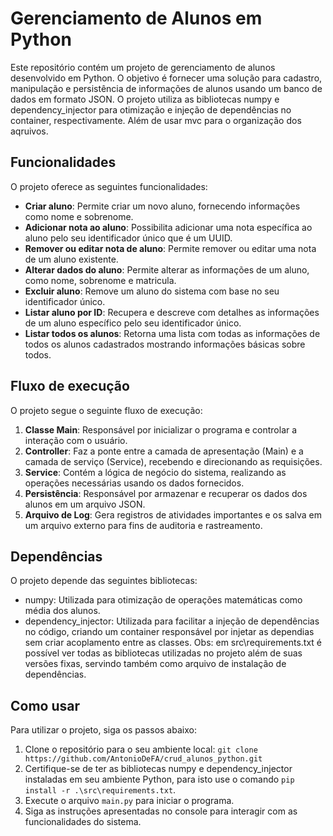# Gerenciamento de Alunos em Python

Este repositório contém um projeto de gerenciamento de alunos desenvolvido em Python. O objetivo é fornecer uma solução para cadastro, manipulação e persistência de informações de alunos usando um banco de dados em formato JSON. O projeto utiliza as bibliotecas numpy e dependency_injector para otimização e injeção de dependências no container, respectivamente. Além de usar mvc para o organização dos aqruivos.

## Funcionalidades

O projeto oferece as seguintes funcionalidades:

- **Criar aluno**: Permite criar um novo aluno, fornecendo informações como nome e sobrenome.
- **Adicionar nota ao aluno**: Possibilita adicionar uma nota específica ao aluno pelo seu identificador único que é um UUID.
- **Remover ou editar nota de aluno**: Permite remover ou editar uma nota de um aluno existente.
- **Alterar dados do aluno**: Permite alterar as informações de um aluno, como nome, sobrenome e matricula.
- **Excluir aluno**: Remove um aluno do sistema com base no seu identificador único.
- **Listar aluno por ID**: Recupera e descreve com detalhes as informações de um aluno específico pelo seu identificador único.
- **Listar todos os alunos**: Retorna uma lista com todas as informações de todos os alunos cadastrados mostrando informações básicas sobre todos.

## Fluxo de execução

O projeto segue o seguinte fluxo de execução:

1. **Classe Main**: Responsável por inicializar o programa e controlar a interação com o usuário.
2. **Controller**: Faz a ponte entre a camada de apresentação (Main) e a camada de serviço (Service), recebendo e direcionando as requisições.
3. **Service**: Contém a lógica de negócio do sistema, realizando as operações necessárias usando os dados fornecidos.
4. **Persistência**: Responsável por armazenar e recuperar os dados dos alunos em um arquivo JSON.
5. **Arquivo de Log**: Gera registros de atividades importantes e os salva em um arquivo externo para fins de auditoria e rastreamento.

## Dependências

O projeto depende das seguintes bibliotecas:

- numpy: Utilizada para otimização de operações matemáticas como média dos alunos.
- dependency_injector: Utilizada para facilitar a injeção de dependências no código, criando um container responsável  por injetar as dependias sem criar acoplamento entre as classes.
  Obs: em src\requirements.txt é possível ver todas as bibliotecas utilizadas no projeto além de suas versões fixas, servindo também como arquivo de instalação de dependências.

## Como usar

Para utilizar o projeto, siga os passos abaixo:

1. Clone o repositório para o seu ambiente local: `git clone https://github.com/AntonioDeFA/crud_alunos_python.git`
2. Certifique-se de ter as bibliotecas numpy e dependency_injector instaladas em seu ambiente Python, para isto use o comando `pip install -r .\src\requirements.txt`.
3. Execute o arquivo `main.py` para iniciar o programa.
4. Siga as instruções apresentadas no console para interagir com as funcionalidades do sistema.
